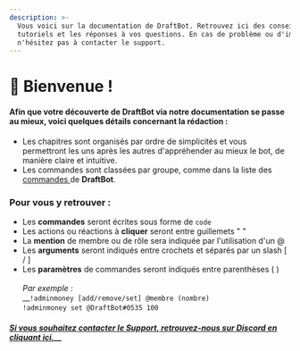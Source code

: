 ```yaml
---
description: >-
  Vous voici sur la documentation de DraftBot. Retrouvez ici des conseils, des
  tutoriels et les réponses à vos questions. En cas de problème ou d'imprévu,
  n'hésitez pas à contacter le support.
---
```


# 🙂 Bienvenue !

#### Afin que votre découverte de **DraftBot** via notre documentation se passe au mieux, voici quelques détails concernant la rédaction :

* Les chapitres sont organisés par ordre de simplicités et vous permettront les uns après les autres d'appréhender au mieux le bot, de manière claire et intuitive.
* Les commandes sont classées par groupe, comme dans la liste des [commandes ](https://www.draftbot.fr/commandes)de **DraftBot**.

### Pour vous y retrouver :

* Les **commandes** seront écrites sous forme de `code`
* Les actions ou réactions à **cliquer** seront entre guillemets " "
* La **mention** de membre ou de rôle sera indiquée par l'utilisation d'un @
* Les **arguments** seront indiqués entre crochets et séparés par un slash \[ / ]
* Les **paramètres** de commandes seront indiqués entre parenthèses ( )\
  \
  _Par exemple :_\
  __`!adminmoney [add/remove/set] @membre (nombre)`\
  `!adminmoney set @DraftBot#0535 100`

#### [_Si vous souhaitez contacter le Support, retrouvez-nous sur Discord en cliquant ici._](https://discord.com/invite/DrzKVU3)__
